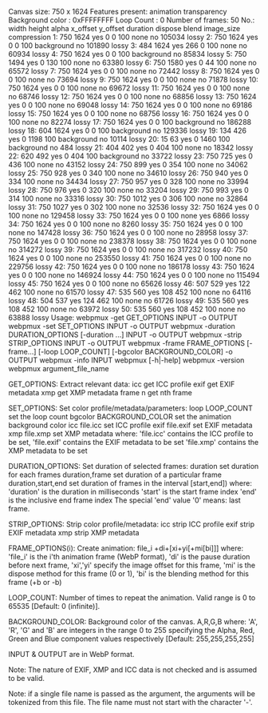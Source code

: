 Canvas size: 750 x 1624
Features present: animation transparency
Background color : 0xFFFFFFFF  Loop Count : 0
Number of frames: 50
No.: width height alpha x_offset y_offset duration   dispose blend image_size  compression
  1:   750  1624   yes        0        0      100       none    no     105034       lossy
  2:   750  1624   yes        0        0      100 background    no     101890       lossy
  3:   484  1624   yes      266        0      100       none    no      60934       lossy
  4:   750  1624   yes        0        0      100 background    no      85834       lossy
  5:   750  1494   yes        0      130      100       none    no      63380       lossy
  6:   750  1580   yes        0       44      100       none    no      65572       lossy
  7:   750  1624   yes        0        0      100       none    no      72442       lossy
  8:   750  1624   yes        0        0      100       none    no      73694       lossy
  9:   750  1624   yes        0        0      100       none    no      71878       lossy
 10:   750  1624   yes        0        0      100       none    no      69672       lossy
 11:   750  1624   yes        0        0      100       none    no      68746       lossy
 12:   750  1624   yes        0        0      100       none    no      68856       lossy
 13:   750  1624   yes        0        0      100       none    no      69048       lossy
 14:   750  1624   yes        0        0      100       none    no      69186       lossy
 15:   750  1624   yes        0        0      100       none    no      68756       lossy
 16:   750  1624   yes        0        0      100       none    no      82274       lossy
 17:   750  1624   yes        0        0      100 background    no     186288       lossy
 18:   604  1624   yes        0        0      100 background    no     129336       lossy
 19:   134   426   yes        0     1198      100 background    no      10114       lossy
 20:    15    63   yes        0     1460      100 background    no        484       lossy
 21:   404   402   yes        0      404      100       none    no      18342       lossy
 22:   620   492   yes        0      404      100 background    no      33722       lossy
 23:   750   725   yes        0      436      100       none    no      43152       lossy
 24:   750   899   yes        0      354      100       none    no      34062       lossy
 25:   750   928   yes        0      340      100       none    no      34610       lossy
 26:   750   940   yes        0      334      100       none    no      34434       lossy
 27:   750   957   yes        0      328      100       none    no      33994       lossy
 28:   750   976   yes        0      320      100       none    no      33204       lossy
 29:   750   993   yes        0      314      100       none    no      33316       lossy
 30:   750  1012   yes        0      306      100       none    no      32864       lossy
 31:   750  1027   yes        0      302      100       none    no      32536       lossy
 32:   750  1624   yes        0        0      100       none    no     129458       lossy
 33:   750  1624   yes        0        0      100       none   yes       6866       lossy
 34:   750  1624   yes        0        0      100       none    no       8260       lossy
 35:   750  1624   yes        0        0      100       none    no     147428       lossy
 36:   750  1624   yes        0        0      100       none    no      28958       lossy
 37:   750  1624   yes        0        0      100       none    no     238378       lossy
 38:   750  1624   yes        0        0      100       none    no     314272       lossy
 39:   750  1624   yes        0        0      100       none    no     317232       lossy
 40:   750  1624   yes        0        0      100       none    no     253550       lossy
 41:   750  1624   yes        0        0      100       none    no     229756       lossy
 42:   750  1624   yes        0        0      100       none    no     186178       lossy
 43:   750  1624   yes        0        0      100       none    no     146924       lossy
 44:   750  1624   yes        0        0      100       none    no     115494       lossy
 45:   750  1624   yes        0        0      100       none    no      65626       lossy
 46:   507   529   yes      122      462      100       none    no      61570       lossy
 47:   535   560   yes      108      452      100       none    no      64116       lossy
 48:   504   537   yes      124      462      100       none    no      61726       lossy
 49:   535   560   yes      108      452      100       none    no      63972       lossy
 50:   535   560   yes      108      452      100       none    no      63888       lossy
Usage: webpmux -get GET_OPTIONS INPUT -o OUTPUT
       webpmux -set SET_OPTIONS INPUT -o OUTPUT
       webpmux -duration DURATION_OPTIONS [-duration ...]
               INPUT -o OUTPUT
       webpmux -strip STRIP_OPTIONS INPUT -o OUTPUT
       webpmux -frame FRAME_OPTIONS [-frame...] [-loop LOOP_COUNT]
               [-bgcolor BACKGROUND_COLOR] -o OUTPUT
       webpmux -info INPUT
       webpmux [-h|-help]
       webpmux -version
       webpmux argument_file_name

GET_OPTIONS:
 Extract relevant data:
   icc       get ICC profile
   exif      get EXIF metadata
   xmp       get XMP metadata
   frame n   get nth frame

SET_OPTIONS:
 Set color profile/metadata/parameters:
   loop LOOP_COUNT            set the loop count
   bgcolor BACKGROUND_COLOR   set the animation background color
   icc  file.icc              set ICC profile
   exif file.exif             set EXIF metadata
   xmp  file.xmp              set XMP metadata
   where:    'file.icc' contains the ICC profile to be set,
             'file.exif' contains the EXIF metadata to be set
             'file.xmp' contains the XMP metadata to be set

DURATION_OPTIONS:
 Set duration of selected frames:
   duration            set duration for each frames
   duration,frame      set duration of a particular frame
   duration,start,end  set duration of frames in the
                        interval [start,end])
   where: 'duration' is the duration in milliseconds
          'start' is the start frame index
          'end' is the inclusive end frame index
           The special 'end' value '0' means: last frame.

STRIP_OPTIONS:
 Strip color profile/metadata:
   icc       strip ICC profile
   exif      strip EXIF metadata
   xmp       strip XMP metadata

FRAME_OPTIONS(i):
 Create animation:
   file_i +di+[xi+yi[+mi[bi]]]
   where:    'file_i' is the i'th animation frame (WebP format),
             'di' is the pause duration before next frame,
             'xi','yi' specify the image offset for this frame,
             'mi' is the dispose method for this frame (0 or 1),
             'bi' is the blending method for this frame (+b or -b)

LOOP_COUNT:
 Number of times to repeat the animation.
 Valid range is 0 to 65535 [Default: 0 (infinite)].

BACKGROUND_COLOR:
 Background color of the canvas.
  A,R,G,B
  where:    'A', 'R', 'G' and 'B' are integers in the range 0 to 255 specifying
            the Alpha, Red, Green and Blue component values respectively
            [Default: 255,255,255,255]

INPUT & OUTPUT are in WebP format.

Note: The nature of EXIF, XMP and ICC data is not checked and is assumed to be
valid.

Note: if a single file name is passed as the argument, the arguments will be
tokenized from this file. The file name must not start with the character '-'.
